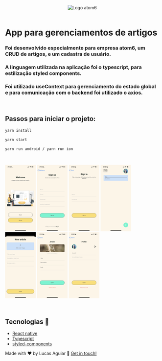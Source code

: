 <div align="center">
  <img src='https://uploads-ssl.webflow.com/5e3d9644a2650b12f3c1b062/5e3da4b9a7454213895eb146_logo-white.png' alt="Logo atom6">
</div>

</br>

# App para gerenciamentos de artigos

### Foi desenvolvido especialmente para empresa atom6, um CRUD de artigos, e um cadastra de usuário.

### A linguagem utilizada na aplicação foi o typescript, para estilização styled components.

### Foi utilizado useContext para gerenciamento do estado global e para comunicação com o backend foi utilizado o axios.

</br>

## Passos para iniciar o projeto:

```
yarn install
```

```
yarn start
```

```
yarn run android / yarn run ion
```

</br>

<p>
<img src="assets/images/IMG_1861.PNG" width="100" />
<img src="assets/images/IMG_1862.PNG" width="100" /> 
<img src="assets/images/IMG_1863.PNG" width="100" />
<img src="assets/images/IMG_1864.PNG" width="100" />
<img src="assets/images/IMG_1865.PNG" width="100" />
<img src="assets/images/IMG_1866.PNG" width="100" />
<img src="assets/images/IMG_1867.PNG" width="100" />
</p>

</br>

## Tecnologias :rocket:

- [React native](https://reactnative.dev/)
- [Typescript](https://www.typescriptlang.org)
- [styled-components](https://www.styled-components.com/)

Made with ♥ by Lucas Aguiar :wave: [Get in touch!](https://www.linkedin.com/in/lucasaguiiar)
